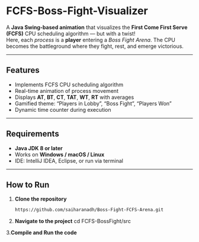 # FCFS-Boss-Fight-Visualizer
A **Java Swing-based animation** that visualizes the **First Come First Serve (FCFS)** CPU scheduling algorithm — but with a twist!  
Here, each *process* is a **player** entering a *Boss Fight Arena*. The CPU becomes the battleground where they fight, rest, and emerge victorious.

---

##  Features

- Implements FCFS CPU scheduling algorithm  
- Real-time animation of process movement  
- Displays **AT**, **BT**, **CT**, **TAT**, **WT**, **RT** with averages  
- Gamified theme: “Players in Lobby”, “Boss Fight”, “Players Won”  
- Dynamic time counter during execution  

---

## Requirements

- **Java JDK 8 or later**
- Works on **Windows / macOS / Linux**
- IDE: IntelliJ IDEA, Eclipse, or run via terminal

---

## How to Run

1. **Clone the repository**
   ```bash
   https://github.com/saiharanadh/Boss-Fight-FCFS-Arena.git
2. **Navigate to the project**
   cd FCFS-BossFight/src
   
3.**Compile and Run the code**
